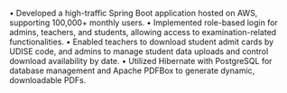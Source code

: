 • Developed a high-traffic Spring Boot application hosted on AWS, supporting 100,000+ monthly users.
• Implemented role-based login for admins, teachers, and students, allowing access to examination-related
functionalities.
• Enabled teachers to download student admit cards by UDISE code, and admins to manage student data uploads
and control download availability by date.
• Utilized Hibernate with PostgreSQL for database management and Apache PDFBox to generate dynamic,
downloadable PDFs.
